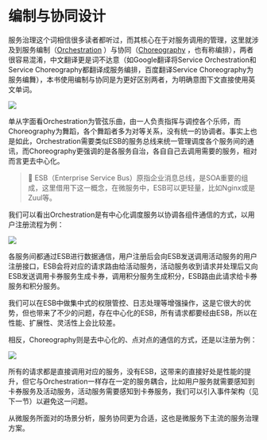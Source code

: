 # 编制与协同设计

服务治理这个词相信很多读者都听过，而其核心在于对服务调用的管理，这里就涉及到服务编制（[Orchestration](https://en.wikipedia.org/wiki/Orchestration_(computing)) ）与协同（[Choreography](https://en.wikipedia.org/wiki/Service_choreography) ，也有称编排），两者很容易混淆，中文翻译更是词不达意（如Google翻译将Service Orchestration和Service Choreography都翻译成服务编排，百度翻译Service Choreography为服务编舞），本书使用编制与协同是为更好区别两者，为明确意图下文直接使用英文单词。

![](https://raw.githubusercontent.com/gudaoxuri/Microservices-Architecture/master/resources/images/ms-services-invoke-orchestration-choreography.png?sanitize=true)

单从字面看Orchestration为管弦乐曲，由一人负责指挥与调控各个乐师，而Choreography为舞蹈，各个舞蹈者多为对等关系，没有统一的协调者。事实上也是如此，Orchestration需要类似ESB的服务总线来统一管理调度各个服务间的通讯，而Choreography更强调的是各服务自治，各自自己去调用需要的服务，相对而言更去中心化。

>🔆 ESB（Enterprise Service Bus）原指企业消息总线，是SOA重要的组成，这里借用下这一概念，在微服务中，ESB可以更轻量，比如Nginx或是Zuul等。


我们可以看出Orchestration是有中心化调度服务以协调各组件通信的方式，以用户注册流程为例：

![](https://raw.githubusercontent.com/gudaoxuri/Microservices-Architecture/master/resources/images/ms-services-invoke-register-orchestration.png?sanitize=true)

各服务间都通过ESB进行数据通信，用户注册后会向ESB发送调用活动服务的用户注册接口，ESB会将对应的请求路由给活动服务，活动服务收到请求并处理后又向ESB发送调用卡券服务生成卡券，调用积分服务生成积分，ESB路由此请求给卡券服务和积分服务。

我们可以在ESB中做集中式的权限管控、日志处理等增强操作，这是它很大的优势，但也带来了不少的问题，存在中心化的ESB，所有请求都要经由ESB，所以在性能、扩展性、灵活性上会比较差。

相反，Choreography则是去中心化的、点对点的通信的方式，还是以注册为例：

![](https://raw.githubusercontent.com/gudaoxuri/Microservices-Architecture/master/resources/images/ms-services-invoke-register-choreography.png?sanitize=true)

所有的请求都是直接调用对应的服务，没有ESB，这带来的直接好处是性能的提升，但它与Orchestration一样存在一定的服务耦合，比如用户服务就需要感知到卡券服务及活动服务，活动服务需要感知到卡券服务，我们可以引入事件架构（见下一节）以避免这一问题。

从微服务所面对的场景分析，服务协同更为合适，这也是微服务下主流的服务治理方案。









